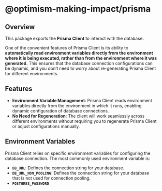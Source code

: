 # @optimism-making-impact/prisma

## Overview

This package exports the **Prisma Client** to interact with the database.

One of the convenient features of Prisma Client is its ability to **automatically read environment variables directly from the environment where it is being executed, rather than from the environment where it was generated.** This ensures that the database connection configurations can be dynamic, and you don’t need to worry about re-generating Prisma Client for different environments.

## Features

- **Environment Variable Management**: Prisma Client reads environment variables directly from the environment in which it runs, enabling dynamic configuration of database connections.
- **No Need for Regeneration**: The client will work seamlessly across different environments without requiring you to regenerate Prisma Client or adjust configurations manually.

## Environment Variables

Prisma Client relies on specific environment variables for configuring the database connection. The most commonly used environment variable is:

- **`DB_URL`**: Defines the connection string for your database.
- **`DB_URL_NON_POOLING`**: Defines the connection string for your database that is not used for connection pooling.
- **`POSTGRES_PASSWORD`**
